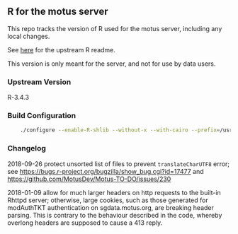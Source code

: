 ## R for the motus server ##

This repo tracks the version of R used for the motus server, including
any local changes.

See [here](README) for the upstream R readme.

This version is only meant for the server, and not for use by data
users.

### Upstream Version ###
R-3.4.3

### Build Configuration ###

``` bash
    ./configure --enable-R-shlib --without-x --with-cairo --prefix=/usr
```

### Changelog ###

2018-09-26 protect unsorted list of files to prevent `translateCharUTF8`
           error; see https://bugs.r-project.org/bugzilla/show_bug.cgi?id=17477
           and https://github.com/MotusDev/Motus-TO-DO/issues/230

2018-01-09 allow for much larger headers on http requests to the built-in
           Rhttpd server; otherwise, large cookies, such as those
           generated for modAuthTKT authentication on sgdata.motus.org,
           are breaking header parsing.
           This is contrary to the behaviour described in the code,
           whereby overlong headers are supposed to cause a 413 reply.
